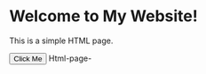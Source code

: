 <!DOCTYPE html>
<html>
<head>
  <title>My First Webpage</title>
</head>
<body>

  <h1>Welcome to My Website!</h1>
  <p>This is a simple HTML page.</p>
  <button onclick="alert('Hello!')">Click Me</button>

</body>
</html> Html-page-
